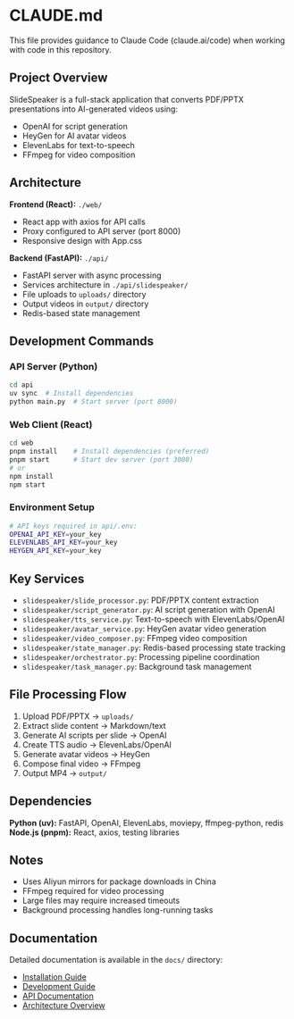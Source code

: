 # CLAUDE.md

This file provides guidance to Claude Code (claude.ai/code) when working with code in this repository.

## Project Overview

SlideSpeaker is a full-stack application that converts PDF/PPTX presentations into AI-generated videos using:
- OpenAI for script generation
- HeyGen for AI avatar videos  
- ElevenLabs for text-to-speech
- FFmpeg for video composition

## Architecture

**Frontend (React):** `./web/`
- React app with axios for API calls
- Proxy configured to API server (port 8000)
- Responsive design with App.css

**Backend (FastAPI):** `./api/`
- FastAPI server with async processing
- Services architecture in `./api/slidespeaker/`
- File uploads to `uploads/` directory
- Output videos in `output/` directory
- Redis-based state management

## Development Commands

### API Server (Python)
```bash
cd api
uv sync  # Install dependencies
python main.py  # Start server (port 8000)
```

### Web Client (React)
```bash
cd web
pnpm install    # Install dependencies (preferred)
pnpm start      # Start dev server (port 3000)
# or
npm install
npm start
```

### Environment Setup
```bash
# API keys required in api/.env:
OPENAI_API_KEY=your_key
ELEVENLABS_API_KEY=your_key  
HEYGEN_API_KEY=your_key
```

## Key Services

- `slidespeaker/slide_processor.py`: PDF/PPTX content extraction
- `slidespeaker/script_generator.py`: AI script generation with OpenAI
- `slidespeaker/tts_service.py`: Text-to-speech with ElevenLabs/OpenAI
- `slidespeaker/avatar_service.py`: HeyGen avatar video generation  
- `slidespeaker/video_composer.py`: FFmpeg video composition
- `slidespeaker/state_manager.py`: Redis-based processing state tracking
- `slidespeaker/orchestrator.py`: Processing pipeline coordination
- `slidespeaker/task_manager.py`: Background task management

## File Processing Flow

1. Upload PDF/PPTX → `uploads/`
2. Extract slide content → Markdown/text
3. Generate AI scripts per slide → OpenAI
4. Create TTS audio → ElevenLabs/OpenAI  
5. Generate avatar videos → HeyGen
6. Compose final video → FFmpeg
7. Output MP4 → `output/`

## Dependencies

**Python (uv):** FastAPI, OpenAI, ElevenLabs, moviepy, ffmpeg-python, redis
**Node.js (pnpm):** React, axios, testing libraries

## Notes

- Uses Aliyun mirrors for package downloads in China
- FFmpeg required for video processing
- Large files may require increased timeouts
- Background processing handles long-running tasks

## Documentation

Detailed documentation is available in the `docs/` directory:
- [Installation Guide](docs/installation.md)
- [Development Guide](docs/development.md)
- [API Documentation](docs/api.md)
- [Architecture Overview](docs/architecture.md)